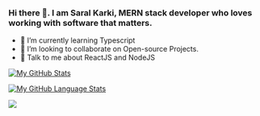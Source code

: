 ### Hi there 👋. I am Saral Karki, MERN stack developer who loves working with software that matters.



- 🌱 I’m currently learning Typescript 
- 👯 I’m looking to collaborate on Open-source Projects.
- 💬 Talk to me about ReactJS and NodeJS 


[![My GitHub Stats](https://github-readme-stats.vercel.app/api/?username=Saral33&count_private=true&theme=tokyonight&showicons=true)]()

[![My GitHub Language Stats](https://github-readme-stats.vercel.app/api/top-langs/?username=Saral33&langs_count=5&theme=tokyonight)]()

![](https://komarev.com/ghpvc/?username=Saral33&color=green)
